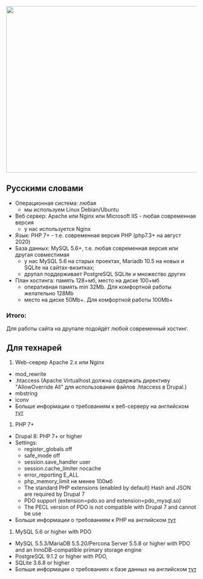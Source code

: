 <img src="/sites/default/files/styles/adaptive/public/article/2016/hosting_whitepaper_header.png?itok=QhGCrSWe" alt="" class="image-style-adaptive" height="439" width="700">

## Русскими словами
* Операционная система: любая
  - мы используем Linux Debian/Ubuntu
* Веб сервер: Apache или Nginx или Microsoft IIS - любая современная версия
  - у нас используется Nginx
* Язык: PHP 7+ - т.е. современная версия PHP (php7.3+ на август 2020)
* База данных: MySQL 5.6+, т.е. любая современная версия или другая совместимая
  - у нас MySQL 5.6 на старых проектах, Mariadb 10.5 на новых и SQLite на сайтах-визитках;
  - друпал поддерживает PostgreSQL SQLite и множество других
* План хостинга: память 128+мб, место на диске 100+мб
  - оперативная память min 32Mb. Для комфортной работы желательно 128Mb
  - место на диске 50Mb+. Для комфортной работы 100Mb+
### Итого:
Для работы сайта на друпале подойдёт любой современный хостинг.
## Для технарей
1. Web-севрер Apache 2.x или Nginx
  - mod_rewrite
  - .htaccess (Apache Virtualhost должна содержать директиву "AllowOverride All" для использования файлов .htaccess в Drupal.)
  - mbstring
  - iconv
  - Больше информации о требованиям к веб-серверу на английском <a href="https://www.drupal.org/requirements/webserver">тут</a>
1. PHP 7+
  - Drupal 8: PHP 7+ or higher
  - Settings:
	- register_globals off
	- safe_mode off
	- session.save_handler user
	- session.cache_limiter nocache
	- error_reporting E_ALL
	- php_memory_limit не менее 100мб
	- The standard PHP extensions (enabled by default) Hash and JSON are required by Drupal 7
	- PDO support (extension=pdo.so and extension=pdo_mysql.so)
	- The PECL version of PDO is not compatible with Drupal 7 and cannot be use
  - Больше информации о требованиям к PHP на английском&nbsp;<a href="https://www.drupal.org/requirements/php">тут</a>
1. MySQL 5.6 or higher with PDO
  - MySQL 5.5.3/MariaDB 5.5.20/Percona Server 5.5.8 or higher with PDO and an InnoDB-compatible primary storage engine
  - PostgreSQL 9.1.2 or higher with PDO,
  - SQLite 3.6.8 or higher
  - Больше информации о требованиях к базе данных на английском&nbsp;<a href="https://www.drupal.org/requirements/database">тут</a>
